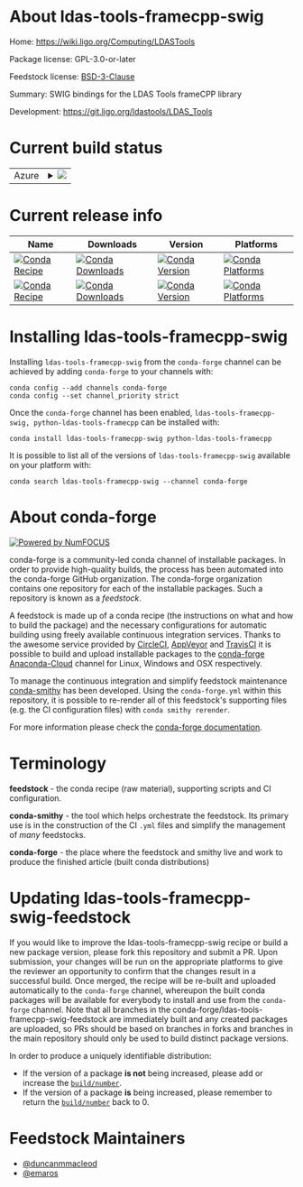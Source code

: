 About ldas-tools-framecpp-swig
==============================

Home: https://wiki.ligo.org/Computing/LDASTools

Package license: GPL-3.0-or-later

Feedstock license: [BSD-3-Clause](https://github.com/conda-forge/ldas-tools-framecpp-swig-feedstock/blob/master/LICENSE.txt)

Summary: SWIG bindings for the LDAS Tools frameCPP library

Development: https://git.ligo.org/ldastools/LDAS_Tools

Current build status
====================


<table>
    
  <tr>
    <td>Azure</td>
    <td>
      <details>
        <summary>
          <a href="https://dev.azure.com/conda-forge/feedstock-builds/_build/latest?definitionId=6124&branchName=master">
            <img src="https://dev.azure.com/conda-forge/feedstock-builds/_apis/build/status/ldas-tools-framecpp-swig-feedstock?branchName=master">
          </a>
        </summary>
        <table>
          <thead><tr><th>Variant</th><th>Status</th></tr></thead>
          <tbody><tr>
              <td>linux_64_python_implcpython</td>
              <td>
                <a href="https://dev.azure.com/conda-forge/feedstock-builds/_build/latest?definitionId=6124&branchName=master">
                  <img src="https://dev.azure.com/conda-forge/feedstock-builds/_apis/build/status/ldas-tools-framecpp-swig-feedstock?branchName=master&jobName=linux&configuration=linux_64_python_implcpython" alt="variant">
                </a>
              </td>
            </tr><tr>
              <td>osx_64_python_implcpython</td>
              <td>
                <a href="https://dev.azure.com/conda-forge/feedstock-builds/_build/latest?definitionId=6124&branchName=master">
                  <img src="https://dev.azure.com/conda-forge/feedstock-builds/_apis/build/status/ldas-tools-framecpp-swig-feedstock?branchName=master&jobName=osx&configuration=osx_64_python_implcpython" alt="variant">
                </a>
              </td>
            </tr>
          </tbody>
        </table>
      </details>
    </td>
  </tr>
</table>

Current release info
====================

| Name | Downloads | Version | Platforms |
| --- | --- | --- | --- |
| [![Conda Recipe](https://img.shields.io/badge/recipe-ldas--tools--framecpp--swig-green.svg)](https://anaconda.org/conda-forge/ldas-tools-framecpp-swig) | [![Conda Downloads](https://img.shields.io/conda/dn/conda-forge/ldas-tools-framecpp-swig.svg)](https://anaconda.org/conda-forge/ldas-tools-framecpp-swig) | [![Conda Version](https://img.shields.io/conda/vn/conda-forge/ldas-tools-framecpp-swig.svg)](https://anaconda.org/conda-forge/ldas-tools-framecpp-swig) | [![Conda Platforms](https://img.shields.io/conda/pn/conda-forge/ldas-tools-framecpp-swig.svg)](https://anaconda.org/conda-forge/ldas-tools-framecpp-swig) |
| [![Conda Recipe](https://img.shields.io/badge/recipe-python--ldas--tools--framecpp-green.svg)](https://anaconda.org/conda-forge/python-ldas-tools-framecpp) | [![Conda Downloads](https://img.shields.io/conda/dn/conda-forge/python-ldas-tools-framecpp.svg)](https://anaconda.org/conda-forge/python-ldas-tools-framecpp) | [![Conda Version](https://img.shields.io/conda/vn/conda-forge/python-ldas-tools-framecpp.svg)](https://anaconda.org/conda-forge/python-ldas-tools-framecpp) | [![Conda Platforms](https://img.shields.io/conda/pn/conda-forge/python-ldas-tools-framecpp.svg)](https://anaconda.org/conda-forge/python-ldas-tools-framecpp) |

Installing ldas-tools-framecpp-swig
===================================

Installing `ldas-tools-framecpp-swig` from the `conda-forge` channel can be achieved by adding `conda-forge` to your channels with:

```
conda config --add channels conda-forge
conda config --set channel_priority strict
```

Once the `conda-forge` channel has been enabled, `ldas-tools-framecpp-swig, python-ldas-tools-framecpp` can be installed with:

```
conda install ldas-tools-framecpp-swig python-ldas-tools-framecpp
```

It is possible to list all of the versions of `ldas-tools-framecpp-swig` available on your platform with:

```
conda search ldas-tools-framecpp-swig --channel conda-forge
```


About conda-forge
=================

[![Powered by NumFOCUS](https://img.shields.io/badge/powered%20by-NumFOCUS-orange.svg?style=flat&colorA=E1523D&colorB=007D8A)](http://numfocus.org)

conda-forge is a community-led conda channel of installable packages.
In order to provide high-quality builds, the process has been automated into the
conda-forge GitHub organization. The conda-forge organization contains one repository
for each of the installable packages. Such a repository is known as a *feedstock*.

A feedstock is made up of a conda recipe (the instructions on what and how to build
the package) and the necessary configurations for automatic building using freely
available continuous integration services. Thanks to the awesome service provided by
[CircleCI](https://circleci.com/), [AppVeyor](https://www.appveyor.com/)
and [TravisCI](https://travis-ci.com/) it is possible to build and upload installable
packages to the [conda-forge](https://anaconda.org/conda-forge)
[Anaconda-Cloud](https://anaconda.org/) channel for Linux, Windows and OSX respectively.

To manage the continuous integration and simplify feedstock maintenance
[conda-smithy](https://github.com/conda-forge/conda-smithy) has been developed.
Using the ``conda-forge.yml`` within this repository, it is possible to re-render all of
this feedstock's supporting files (e.g. the CI configuration files) with ``conda smithy rerender``.

For more information please check the [conda-forge documentation](https://conda-forge.org/docs/).

Terminology
===========

**feedstock** - the conda recipe (raw material), supporting scripts and CI configuration.

**conda-smithy** - the tool which helps orchestrate the feedstock.
                   Its primary use is in the construction of the CI ``.yml`` files
                   and simplify the management of *many* feedstocks.

**conda-forge** - the place where the feedstock and smithy live and work to
                  produce the finished article (built conda distributions)


Updating ldas-tools-framecpp-swig-feedstock
===========================================

If you would like to improve the ldas-tools-framecpp-swig recipe or build a new
package version, please fork this repository and submit a PR. Upon submission,
your changes will be run on the appropriate platforms to give the reviewer an
opportunity to confirm that the changes result in a successful build. Once
merged, the recipe will be re-built and uploaded automatically to the
`conda-forge` channel, whereupon the built conda packages will be available for
everybody to install and use from the `conda-forge` channel.
Note that all branches in the conda-forge/ldas-tools-framecpp-swig-feedstock are
immediately built and any created packages are uploaded, so PRs should be based
on branches in forks and branches in the main repository should only be used to
build distinct package versions.

In order to produce a uniquely identifiable distribution:
 * If the version of a package **is not** being increased, please add or increase
   the [``build/number``](https://docs.conda.io/projects/conda-build/en/latest/resources/define-metadata.html#build-number-and-string).
 * If the version of a package **is** being increased, please remember to return
   the [``build/number``](https://docs.conda.io/projects/conda-build/en/latest/resources/define-metadata.html#build-number-and-string)
   back to 0.

Feedstock Maintainers
=====================

* [@duncanmmacleod](https://github.com/duncanmmacleod/)
* [@emaros](https://github.com/emaros/)


